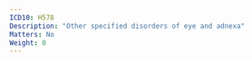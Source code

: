 ```yaml
---
ICD10: H578
Description: "Other specified disorders of eye and adnexa"
Matters: No
Weight: 0
---
```

